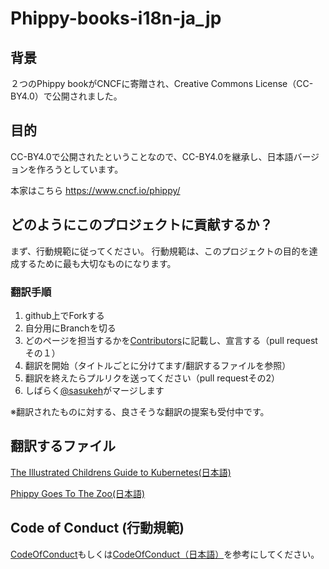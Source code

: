 # Phippy-books-i18n-ja_jp
## 背景
２つのPhippy bookがCNCFに寄贈され、Creative Commons License（CC-BY4.0）で公開されました。

## 目的
CC-BY4.0で公開されたということなので、CC-BY4.0を継承し、日本語バージョンを作ろうとしています。

本家はこちら
https://www.cncf.io/phippy/


## どのようにこのプロジェクトに貢献するか？
まず、行動規範に従ってください。
行動規範は、このプロジェクトの目的を達成するために最も大切なものになります。

### 翻訳手順
1. github上でForkする
2. 自分用にBranchを切る
3. どのページを担当するかを[Contributors](Contributors)に記載し、宣言する（pull requestその１）
4. 翻訳を開始（タイトルごとに分けてます/翻訳するファイルを参照）
5. 翻訳を終えたらプルリクを送ってください（pull requestその2）
6. しばらく[@sasukeh](https://github.com/sasukeh)がマージします

※翻訳されたものに対する、良さそうな翻訳の提案も受付中です。

## 翻訳するファイル

[The Illustrated Childrens Guide to Kubernetes(日本語)](https://github.com/sasukeh/Phippy-books-i18n-ja_jp/blob/master/The%20Illustrated%20Childrens%20Guide%20to%20Kubernetes/main_ja.md)

[Phippy Goes To The Zoo(日本語)](https://github.com/sasukeh/Phippy-books-i18n-ja_jp/blob/master/Phippy%20Goes%20To%20The%20Zoo%20Folder/main_ja.md)



## Code of Conduct (行動規範)
[CodeOfConduct](CodeOfConduct.md)もしくは[CodeOfConduct（日本語）](CodeOfConduct_ja-jp.md)を参考にしてください。
